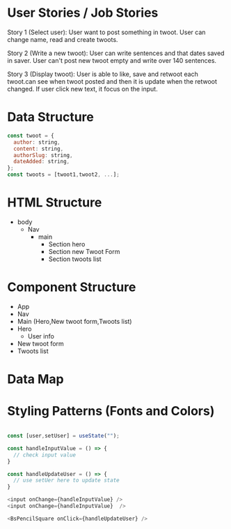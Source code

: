 # User Stories / Job Stories

Story 1 (Select user):
User want to post something in twoot. User can change name, read and create twoots.

Story 2 (Write a new twoot):
User can write sentences and that dates saved in saver.
User can't post new twoot empty and write over 140 sentences. 

Story 3 (Display twoot):
User is able to like, save and retwoot each twoot.can see when twoot posted and then it is update when the retwoot changed. If user click new text, it focus on the input. 

# Data Structure

```js
const twoot = {
  author: string,
  content: string,
  authorSlug: string,
  dateAdded: string,
};
const twoots = [twoot1,twoot2, ...];
```

# HTML Structure

- body
  - Nav
    - main
      - Section hero
      - Section new Twoot Form
      - Section twoots list

# Component Structure

- App
- Nav
- Main (Hero,New twoot form,Twoots list)
- Hero
  - User info
- New twoot form
- Twoots list

# Data Map

# Styling Patterns (Fonts and Colors)

```js

const [user,setUser] = useState("");

const handleInputValue = () => {
  // check input value
}

const handleUpdateUser = () => {
  // use setUer here to update state
}

<input onChange={handleInputValue} />
<input onChange={handleInputValue}  />

<BsPencilSquare onClick={handleUpdateUser} />


```
